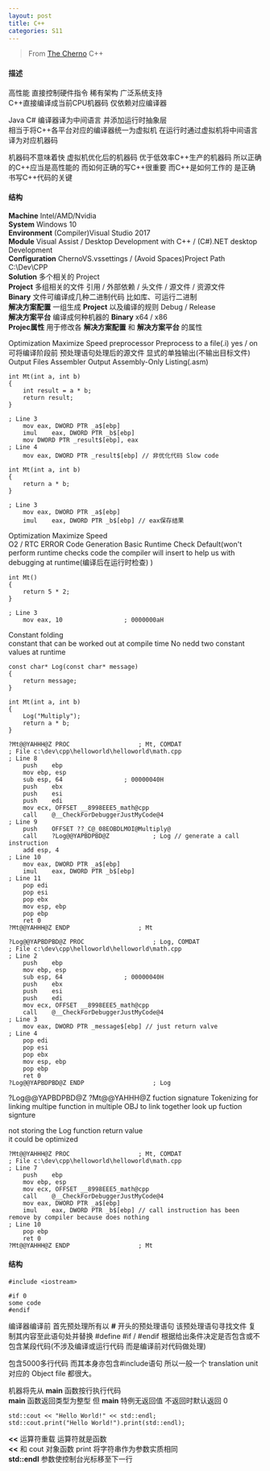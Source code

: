 ```yaml
---
layout: post
title: C++
categories: S11
---
```


> From [The Cherno](https://www.youtube.com/channel/UCQ-W1KE9EYfdxhL6S4twUNw) C++

#### 描述

高性能 直接控制硬件指令 稀有架构 广泛系统支持  
C++直接编译成当前CPU机器码 仅依赖对应编译器

Java C# 编译器译为中间语言 并添加运行时抽象层  
相当于将C++各平台对应的编译器统一为虚拟机 在运行时通过虚拟机将中间语言译为对应机器码

机器码不意味着快 虚拟机优化后的机器码 优于低效率C++生产的机器码 所以正确的C++应当是高性能的 而如何正确的写C++很重要 而C++是如何工作的 是正确书写C++代码的关键

#### 结构

**Machine** Intel/AMD/Nvidia  
**System** Windows 10  
**Environment** (Compiler)Visual Studio 2017  
**Module** Visual Assist / Desktop Development with C++ / (C#).NET desktop Development  
**Configuration** ChernoVS.vssettings / (Avoid Spaces)Project Path C:\Dev\CPP\
**Solution** 多个相关的 Project  
**Project** 多组相关的文件 引用 / 外部依赖 / 头文件 / 源文件 / 资源文件  
**Binary** 文件可编译成几种二进制代码 比如库、可运行二进制  
**解决方案配置** 一组生成 **Project** 以及编译的规则 Debug / Release  
**解决方案平台** 编译成何种机器的 **Binary** x64 / x86  
**Projec属性** 用于修改各 **解决方案配置** 和 **解决方案平台** 的属性

Optimization Maximize Speed
preprocessor Preprocess to a file(.i) yes / on 可将编译阶段前 预处理语句处理后的源文件 显式的单独输出(不输出目标文件)
Output Files Assembler Output Assembly-Only Listing(.asm)

```
int Mt(int a, int b)
{
	int result = a * b;
	return result;
}
```

```
; Line 3
	mov	eax, DWORD PTR _a$[ebp]
	imul	eax, DWORD PTR _b$[ebp]
	mov	DWORD PTR _result$[ebp], eax
; Line 4
	mov	eax, DWORD PTR _result$[ebp] // 非优化代码 Slow code
```

```
int Mt(int a, int b)
{
	return a * b;
}
```

```
; Line 3
	mov	eax, DWORD PTR _a$[ebp]
	imul	eax, DWORD PTR _b$[ebp] // eax保存结果
```

Optimization Maximize Speed  
O2 / RTC ERROR
Code Generation Basic Runtime Check Default(won't perform runtime checks code the compiler will insert to help us with debugging at runtime(编译后在运行时检查) )

```
int Mt()
{
	return 5 * 2;
}
```

```
; Line 3
	mov	eax, 10					; 0000000aH
```
Constant folding  
constant that can be worked out at compile time
No nedd two constant values at runtime

```
const char* Log(const char* message)
{
	return message;
}

int Mt(int a, int b)
{
	Log("Multiply");
	return a * b;
}
```
```
?Mt@@YAHHH@Z PROC					; Mt, COMDAT
; File c:\dev\cpp\helloworld\helloworld\math.cpp
; Line 8
	push	ebp
	mov	ebp, esp
	sub	esp, 64					; 00000040H
	push	ebx
	push	esi
	push	edi
	mov	ecx, OFFSET __8998EEE5_math@cpp
	call	@__CheckForDebuggerJustMyCode@4
; Line 9
	push	OFFSET ??_C@_08EOBDLMOI@Multiply@
	call	?Log@@YAPBDPBD@Z			; Log // generate a call instruction
	add	esp, 4
; Line 10
	mov	eax, DWORD PTR _a$[ebp]
	imul	eax, DWORD PTR _b$[ebp]
; Line 11
	pop	edi
	pop	esi
	pop	ebx
	mov	esp, ebp
	pop	ebp
	ret	0
?Mt@@YAHHH@Z ENDP					; Mt

?Log@@YAPBDPBD@Z PROC					; Log, COMDAT
; File c:\dev\cpp\helloworld\helloworld\math.cpp
; Line 2
	push	ebp
	mov	ebp, esp
	sub	esp, 64					; 00000040H
	push	ebx
	push	esi
	push	edi
	mov	ecx, OFFSET __8998EEE5_math@cpp
	call	@__CheckForDebuggerJustMyCode@4
; Line 3
	mov	eax, DWORD PTR _message$[ebp] // just return valve
; Line 4
	pop	edi
	pop	esi
	pop	ebx
	mov	esp, ebp
	pop	ebp
	ret	0
?Log@@YAPBDPBD@Z ENDP					; Log
```
?Log@@YAPBDPBD@Z ?Mt@@YAHHH@Z fuction signature Tokenizing for linking multipe function in multiple OBJ to link together look up fuction signture

not storing the Log function return value  
it could be optimized 

```
?Mt@@YAHHH@Z PROC					; Mt, COMDAT
; File c:\dev\cpp\helloworld\helloworld\math.cpp
; Line 7
	push	ebp
	mov	ebp, esp
	mov	ecx, OFFSET __8998EEE5_math@cpp
	call	@__CheckForDebuggerJustMyCode@4
	mov	eax, DWORD PTR _a$[ebp]
	imul	eax, DWORD PTR _b$[ebp] // call instruction has been remove by compiler because does nothing
; Line 10
	pop	ebp
	ret	0
?Mt@@YAHHH@Z ENDP					; Mt
```

#### 结构

```
#include <iostream>
```
```
#if 0
some code
#endif
```
编译器编译前 首先预处理所有以 **#** 开头的预处理语句  该预处理语句寻找文件 复制其内容至此语句处并替换 #define #if / #endif 根据给出条件决定是否包含或不包含某段代码(不涉及编译或运行代码 而是编译前对代码做处理)

**<iostream>** 包含5000多行代码 而其本身亦包含#include语句 所以一般一个 translation unit 对应的 Object file 都很大。

机器将先从 **main** 函数按行执行代码  
**main** 函数返回类型为整型 但 **main** 特例无返回值 不返回时默认返回 0

```
std::cout << "Hello World!" << std::endl;
std::cout.print("Hello World!").print(std::endl);
```
**<<** 运算符重载 运算符就是函数  
**<<** 和 cout 对象函数 print 将字符串作为参数实质相同  
**std::endl** 参数使控制台光标移至下一行